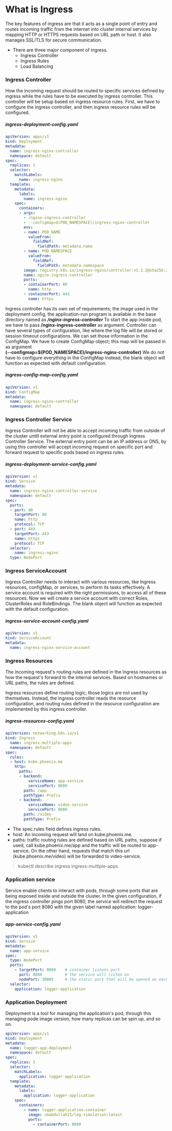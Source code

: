 # What is Ingress
The key features of ingress are that it acts as a single point of entry and routes incoming traffic from the internet 
into cluster internal services by mapping HTTP or HTTPS requests based on URL path or host. It also manages SSL/TLS for secure communication.

- There are three major component of ingress.
  + Ingress Controller
  + Ingress Rules
  + Load Balancing

### Ingress Controller
How the incoming request should be routed to specific services defined by ingress while the rules have to be executed by ingress controller. 
This controller will be setup based on ingress resource rules. First, we have to configure the ingress controller, and then ingress resource rules will be configured.

##### ingress-deployment-config.yaml
```yaml
apiVersion: apps/v1
kind: Deployment
metadata:
  name: ingress-nginx-controller
  namespace: default
spec:
  replicas: 1
  selector:
    matchLabels:
      name: ingress-nginx
  template:
    metadata:
      labels:
        name: ingress-nginx
    spec:
      containers:
      - args:
        - /nginx-ingress-controller
        - --configmap=$(POD_NAMESPACE)/ingress-nginx-controller
        env:
        - name: POD_NAME
          valueFrom:
            fieldRef:
              fieldPath: metadata.name
        - name: POD_NAMESPACE
          valueFrom:
            fieldRef:
              fieldPath: metadata.namespace
        image: registry.k8s.io/ingress-nginx/controller:v1.1.2@sha256:28b11ce69e57843de44e3db6413e98d09de0f6688e33d4bd384002a44f78405c
        name: nginx-ingress-controller
        ports:
        - containerPort: 80
          name: http
        - containerPort: 443
          name: https
```

Ingress controller has its own set of requirements; the image used in the deployment config, the application-run program
is available in the base directory named as **_/nginx-ingress-controller_** To start the app inside pod, we have to pass
**/nginx-ingress-controller** as argument. Controller can have several types of configuration, like where the log file
will be stored or session timeout configurations. We can set those information in the ConfigMap.
We have to create ConfigMap object; this map will be passed in as argument <br> **(--configmap=$(POD_NAMESPACE)/ingress-nginx-controller)**
We do not have to configure everything in the ConfigMap instead, the blank object will function as expected with default configuration.

##### ingress-config-map-config.yaml
```yaml
apiVersion: v1
kind: ConfigMap
metadata:
  name: ingress-nginx-controller
  namespace: default
```

### Ingress Controller Service
Ingress Controller will not be able to accept incoming traffic from outside of the cluster untill external entry point is configured through Ingress Controller Service. The external entry point can be an IP address or DNS, by using this controller will accept incoming request on specific port and forward request to specific pods based on ingress rules.

##### ingress-deployment-service-config.yaml
```yaml
apiVersion: v1
kind: Service
metadata:
  name: ingress-nginx-controller-service
  namespace: default
spec:
  ports:
  - port: 80
    targetPort: 80
    name: http
    protocol: TCP
  - port: 443
    targetPort: 443
    name: https
    protocol: TCP
  selector:
    name: ingress-nginx
  type: NodePort
```

### Ingress ServiceAccount

Ingress Controller needs to interact with various resources, like Ingress resources, configMap, or services, to perform its tasks effectively. A service account is required with the right permissions,
to access all of these resources. Now we will create a service account with correct Roles, ClusterRoles and RoleBindings. The blank object will function as expected with the default configuration.

##### ingress-service-account-config.yaml
```yaml
apiVersion: v1
kind: ServiceAccount
metadata:
  name: ingress-nginx-service-account
```

### Ingress Resources

The incoming request's routing rules are defined in the Ingress resources as how the request's forward to the internal services. Based on hostnames or URL paths, the rules are defined.

Ingress resources define routing logic; those logics are not used by themselves. Instead, the ingress controller reads the resource configuration, and routing rules defined in the resource configuration are implemented by this ingress controller.

##### ingress-resources-config.yaml
```yaml
apiVersion: networking.k8s.io/v1
kind: Ingress
  name: ingress-multiple-apps
  namespace: default
spec:
  rules:
  - host: kube.phoenix.me
    http:
      paths:
      - backend:
          serviceName: app-service
          servicePort: 8080
        path: /app
        pathType: Prefix
      - backend:
          serviceName: video-service
          servicePort: 8080
        path: /video
        pathType: Prefix
```
- The spec.rules field defines ingress rules. 
- host: An incoming request will land on kube.phoenix.me.
- paths: traffic routing rules are defined based on URL paths, suppose if used, call kube.phoenix.me/app and the traffic will be routed to app-service. On the other hand, requests that match this url (kube.phoenix.me/video) will be forwarded to video-service.

> kubectl describe ingress ingress-multiple-apps

### Application service

Service enable clients to interact with pods, through some ports that are being exposed inside and outside the cluster. In the given configuration, if the ingress controller pings port 8080, the service will redirect the request to the pod's port 8080 with the given label named application: logger-application
##### app-service-config.yaml
```yaml
apiVersion: v1
kind: Service
metadata:
  name: app-service
spec:
  type: NodePort
  ports:
    - targetPort: 8080    # container listens port
      port: 8080          # the service will listen on
      nodePort: 30005     # the static port that will be opened on each node
  selector:
    application: logger-application
```

### Application Deployment

Deployment is a tool for managing the application's pod, through this managing pode image version, how many replicas can be spin up, and so on.

```yaml
apiVersion: apps/v1
kind: Deployment
metadata:
  name: logger-app-deployment
  namespace: default
spec:
  replicas: 3
  selector:
    matchLabels:
      application: logger-application
  template:
    metadata:
      labels:
        application: logger-application
    spec:
      containers:
        - name: logger-application-container
          image: cmabdullah21/log-simulation:latest
          ports:
            - containerPort: 8080
```
